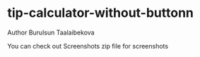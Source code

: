 # tip-calculator-without-buttonn

Author Burulsun Taalaibekova

You can check out Screenshots zip file for screenshots
